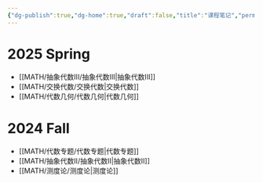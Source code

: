 ```yaml
---
{"dg-publish":true,"dg-home":true,"draft":false,"title":"课程笔记","permalink":"/杂/HOMEPAGE/","tags":["gardenEntry"],"dgPassFrontmatter":true}
---
```



# 2025 Spring

- [[MATH/抽象代数III/抽象代数III\|抽象代数III]]
- [[MATH/交换代数/交换代数\|交换代数]]
- [[MATH/代数几何/代数几何\|代数几何]]

# 2024 Fall

- [[MATH/代数专题/代数专题\|代数专题]]
- [[MATH/抽象代数II/抽象代数II\|抽象代数II]]
- [[MATH/测度论/测度论\|测度论]]
